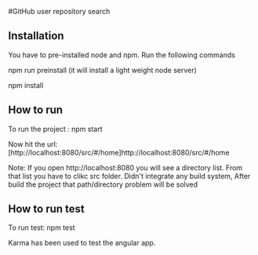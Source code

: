 #GitHub user repository search

## Installation
You have to pre-installed node and npm. Run the following commands

npm run preinstall (it will install a light weight node server)

npm install

## How to run
To run the project : npm start

Now hit the url: [http://localhost:8080/src/#/home]http://localhost:8080/src/#/home

Note: If you open http://localhost:8080 you will see a directory list.
From that list you have to clikc src folder. Didn't integrate any
build system, After build the project that path/directory problem will 
be solved


## How to run test
To run test: npm test

Karma has been used to test the angular app.
